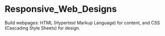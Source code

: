 # Responsive_Web_Designs
Build webpages: HTML (Hypertext Markup Language) for content, and CSS (Cascading Style Sheets) for design.
